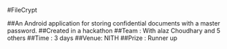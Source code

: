 #FileCrypt

##An Android application for storing confidential documents with a master password.
##Created in a hackathon
##Team : With alaz Choudhary and 5 others
##Time : 3 days
##Venue: NITH
##Prize : Runner up

